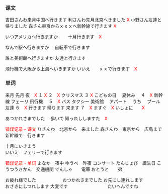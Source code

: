 ### 课文  
吉田さんわ来月中国へ行きます
利さんわ先月北京へきました  <span style="color: red;">X</span>
小野さん友達と帰りました 
森さん東京からｘｘｘへ新幹線で行きます <span style="color: red;">X</span>


いつアメリカへ行きますか　　
十月行きます　<span style="color: red;">X</span>

なんで駅へ行きますか　
自転車で行きます

誰と美術館へ行きますか
友達と行きます

飛行機で大阪から上海へいきますか
いいえ　　ｘｘで行きます　<span style="color: red;">X</span>

### 单词
来月
先月
夜　<span style="color: red;">X</span>
１  <span style="color: red;">X</span>
２　<span style="color: red;">X</span>
クリスマス
３  <span style="color: red;">X</span>
こどもの日　
夏休み　
４　<span style="color: red;">X</span>
新幹線
フェーリ
飛行機　
５　<span style="color: red;">X</span>
バス
タクシー
美術館　
アパート　
うち　
プール　
友達
６　<span style="color: red;">X</span>
行きます
帰ります
来ます
７　<span style="color: red;">X</span>
ますぐ　<span style="color: red;">X</span>
いしょに　　<span style="color: red;">X</span>

あつかれさまでした　
歩いて
知っれししますた　<span style="color: red;">X</span>



<span style="color: red;">错误记录 - 课文</span>
りさんわ　北京から　来ました
森さんわ　東京から　広島まで　新幹線で　行きます

十月にいきまう　  
いいえ　フェリーで行きます



<span style="color: red;">错误记录 - 单词</span>
よなか　夜中
ゆうべ　昨夜
コンサート
たんじょび　誕生日
こうつうきかん　交通機関
でんしゃ　　電車
おとうと　　弟


お疲れ様でした　　　　　　おつかれさまでした
お先にし連れします　　　　おさきにしつれします
大変です　　　　　　　　　たいへんですね

